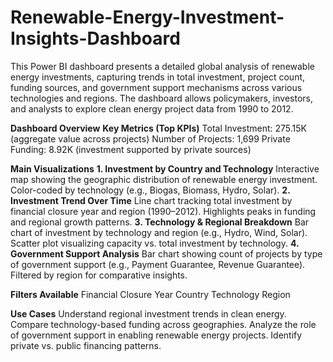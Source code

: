 # Renewable-Energy-Investment-Insights-Dashboard
This Power BI dashboard presents a detailed global analysis of renewable energy investments, capturing trends in total investment, project count, funding sources, and government support mechanisms across various technologies and regions. The dashboard allows policymakers, investors, and analysts to explore clean energy project data from 1990 to 2012.

**Dashboard Overview**
**Key Metrics (Top KPIs)**
Total Investment: 275.15K (aggregate value across projects)
Number of Projects: 1,699
Private Funding: 8.92K (investment supported by private sources)

**Main Visualizations**
**1. Investment by Country and Technology**
  Interactive map showing the geographic distribution of renewable energy investment.
  Color-coded by technology (e.g., Biogas, Biomass, Hydro, Solar).
**2. Investment Trend Over Time**
  Line chart tracking total investment by financial closure year and region (1990–2012).
  Highlights peaks in funding and regional growth patterns.
**3. Technology & Regional Breakdown**
  Bar chart of investment by technology and region (e.g., Hydro, Wind, Solar).
  Scatter plot visualizing capacity vs. total investment by technology.
**4. Government Support Analysis**
  Bar chart showing count of projects by type of government support (e.g., Payment Guarantee, Revenue Guarantee).
  Filtered by region for comparative insights.

**Filters Available**
Financial Closure Year
Country
Technology
Region

**Use Cases**
Understand regional investment trends in clean energy.
Compare technology-based funding across geographies.
Analyze the role of government support in enabling renewable energy projects.
Identify private vs. public financing patterns.
